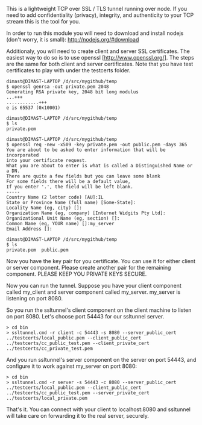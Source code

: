 This is a lightweight TCP over SSL / TLS tunnel running over node. If you need to add confidentiality (privacy), integrity, and authenticity to your TCP stream this is the tool for you.

In order to run this module you will need to download and install nodejs (don't worry, it is small): http://nodejs.org/#download

Additionaly, you will need to create client and server SSL certificates. The easiest way to do so is to use openssl [http://www.openssl.org/]. The steps are the same for both client and server certificates. Note that you have test certificates to play with under the testcerts folder. 


	dimast@DIMAST-LAPTOP /d/src/mygithub/temp
	$ openssl genrsa -out private.pem 2048
	Generating RSA private key, 2048 bit long modulus
	...+++
	............+++
	e is 65537 (0x10001)

	dimast@DIMAST-LAPTOP /d/src/mygithub/temp
	$ ls
	private.pem

	dimast@DIMAST-LAPTOP /d/src/mygithub/temp
	$ openssl req -new -x509 -key private.pem -out public.pem -days 365
	You are about to be asked to enter information that will be incorporated
	into your certificate request.
	What you are about to enter is what is called a Distinguished Name or a DN.
	There are quite a few fields but you can leave some blank
	For some fields there will be a default value,
	If you enter '.', the field will be left blank.
	-----
	Country Name (2 letter code) [AU]:IL
	State or Province Name (full name) [Some-State]:
	Locality Name (eg, city) []:
	Organization Name (eg, company) [Internet Widgits Pty Ltd]:
	Organizational Unit Name (eg, section) []:
	Common Name (eg, YOUR name) []:my_server
	Email Address []:

	dimast@DIMAST-LAPTOP /d/src/mygithub/temp
	$ ls
	private.pem  public.pem


Now you have the key pair for you certificate. You can use it for either client or server component. Please create another pair for the remaining component. PLEASE KEEP YOU PRIVATE KEYS SECURE. 

Now you can run the tunnel. Suppose you have your client component called my_client and server component called my_server. my_server is listening on port 8080. 

So you run the ssltunnel's client component on the client machine to listen on port 8080. Let's choose port 54443 for our ssltunnel server.

	> cd bin
	> ssltunnel.cmd -r client -c 54443 -s 8080 --server_public_cert ../testcerts/local_public.pem --client_public_cert ../testcerts/cc_public_test.pem --client_private_cert ../testcerts/cc_private_test.pem

And you run ssltunnel's server component on the server on port 54443, and configure it to work against my_server on port 8080:
	
	> cd bin
	> ssltunnel.cmd -r server -s 54443 -c 8080 --server_public_cert ../testcerts/local_public.pem --client_public_cert ../testcerts/cc_public_test.pem --server_private_cert ../testcerts/local_private.pem

That's it. You can connect with your client to localhost:8080 and ssltunnel will take care on forwarding it to the real server, securely.

